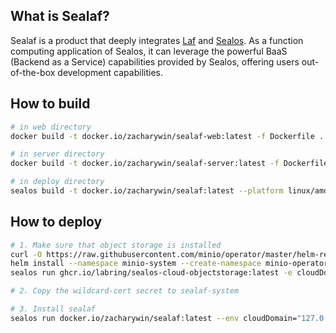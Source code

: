 ## What is Sealaf?

Sealaf is a product that deeply integrates [Laf](https://github.com/labring/laf) and [Sealos](https://github.com/labring/sealos). As a function computing application of Sealos, it can leverage the powerful BaaS (Backend as a Service) capabilities provided by Sealos, offering users out-of-the-box development capabilities.

## How to build

```bash
# in web directory
docker build -t docker.io/zacharywin/sealaf-web:latest -f Dockerfile .

# in server directory
docker build -t docker.io/zacharywin/sealaf-server:latest -f Dockerfile .

# in deploy directory
sealos build -t docker.io/zacharywin/sealaf:latest --platform linux/amd64 -f Kubefile  .
```

## How to deploy

```bash
# 1. Make sure that object storage is installed
curl -O https://raw.githubusercontent.com/minio/operator/master/helm-releases/operator-5.0.6.tgz
helm install --namespace minio-system --create-namespace minio-operator operator-5.0.6.tgz
sealos run ghcr.io/labring/sealos-cloud-objectstorage:latest -e cloudDomain="127.0.0.1.nip.io"

# 2. Copy the wildcard-cert secret to sealaf-system

# 3. Install sealaf
sealos run docker.io/zacharywin/sealaf:latest --env cloudDomain="127.0.0.1.nip.io"
```
